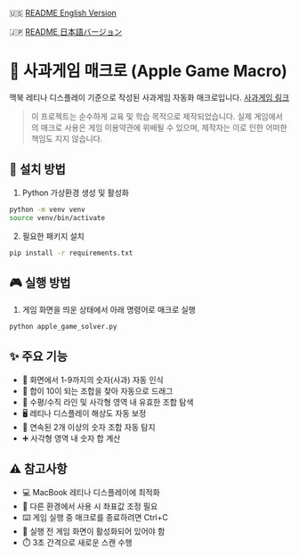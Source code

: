 🇺🇸 [README English Version](README_us.md)

🇯🇵 [README 日本語バージョン](README_jp.md)

# 🍎 사과게임 매크로 (Apple Game Macro)

맥북 레티나 디스플레이 기준으로 작성된 사과게임 자동화 매크로입니다.
[사과게임 링크](https://www.gamesaien.com/game/fruit_box_a/)

> 이 프로젝트는 순수하게 교육 및 학습 목적으로 제작되었습니다. 실제 게임에서의 매크로 사용은 게임 이용약관에 위배될 수 있으며, 제작자는 이로 인한 어떠한 책임도 지지 않습니다.

## 🚀 설치 방법

1. Python 가상환경 생성 및 활성화

~~~zsh
python -m venv venv
source venv/bin/activate
~~~

2. 필요한 패키지 설치

~~~zsh
pip install -r requirements.txt
~~~

## 🎮 실행 방법
1. 게임 화면을 띄운 상태에서 아래 명령어로 매크로 실행

~~~zsh
python apple_game_solver.py
~~~

## ✨ 주요 기능

- 🔢 화면에서 1-9까지의 숫자(사과) 자동 인식
- 🎯 합이 10이 되는 조합을 찾아 자동으로 드래그
- 📏 수평/수직 라인 및 사각형 영역 내 유효한 조합 탐색
- 🖥️ 레티나 디스플레이 해상도 자동 보정
- 🔄 연속된 2개 이상의 숫자 조합 자동 탐지
- ➕ 사각형 영역 내 숫자 합 계산

## ⚠️ 참고사항

- 💻 MacBook 레티나 디스플레이에 최적화
- 🔧 다른 환경에서 사용 시 좌표값 조정 필요
- ⌨️ 게임 실행 중 매크로를 종료하려면 Ctrl+C
- 🎯 실행 전 게임 화면이 활성화되어 있어야 함
- ⏱️ 3초 간격으로 새로운 스캔 수행
